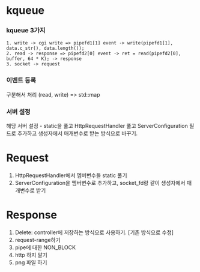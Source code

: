 # kqueue

### kqueue 3가지
	1. write -> cgi write => pipefd1[1] event -> write(pipefd1[1], data.c_str(), data.length());
	2. read -> response => pipefd2[0] event -> ret = read(pipefd2[0], buffer, 64 * K); -> response
    3. socket -> request


### 이벤트 등록

구분해서 처리 (read, write) => std::map

### 서버 설정

해당 서버 설정 - static을 풀고 HttpRequestHandler 풀고 ServerConfiguration 필드로 추가하고 생성자에서 매개변수로 받는 방식으로 바꾸기.

# Request

1. HttpRequestHandler에서 멤버변수들 static 풀기
2. ServerConfiguration을 멤버변수로 추가하고, socket_fd랑 같이 생성자에서 매개변수로 받기

# Response

1. Delete: controller에 저장하는 방식으로 사용하기. [기존 방식으로 수정]
2. request-range하기
3. pipe에 대한 NON_BLOCK
4. http 하지 말기
5. png 파일 하기

